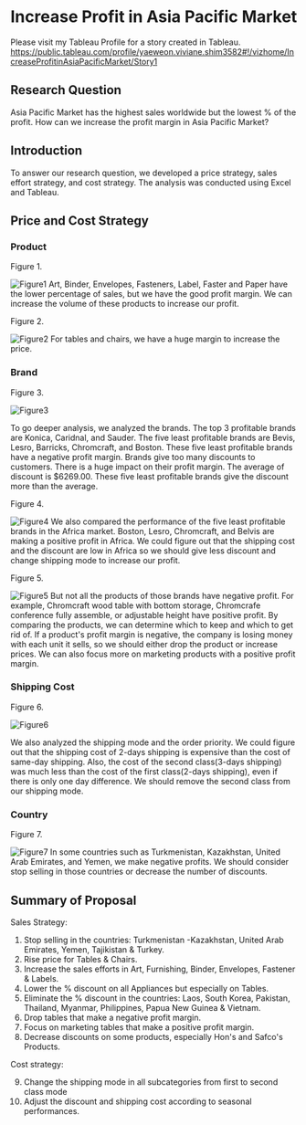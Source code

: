 # Increase Profit in Asia Pacific Market

Please visit my Tableau Profile for a story created in Tableau.
https://public.tableau.com/profile/yaeweon.viviane.shim3582#!/vizhome/IncreaseProfitinAsiaPacificMarket/Story1

## Research Question
Asia Pacific Market has the highest sales worldwide but the lowest % of the profit. How can we increase the profit margin in Asia Pacific Market?

## Introduction
To answer our research question, we developed a price strategy, sales effort strategy, and cost strategy. The analysis was conducted using Excel and Tableau.

## Price and Cost Strategy

### Product

Figure 1. 

![Figure1](https://user-images.githubusercontent.com/49568184/118898810-69f5d800-b8db-11eb-8339-a23716ac6964.jpg)
Art, Binder, Envelopes, Fasteners, Label, Faster and Paper have the lower percentage of sales, but we have the good profit margin.
We can increase the volume of these products to increase our profit.

Figure 2. 

![Figure2](https://user-images.githubusercontent.com/49568184/118898817-6c583200-b8db-11eb-9f91-b9c5d75ffa0d.jpg)
For tables and chairs, we have a huge margin to increase the price. 

### Brand
Figure 3. 

![Figure3](https://user-images.githubusercontent.com/49568184/118898820-6cf0c880-b8db-11eb-8a7f-47770fecca73.jpg)

To go deeper analysis, we analyzed the brands. The top 3 profitable brands are Konica, Caridnal, and Sauder. 
The five least profitable brands are Bevis, Lesro, Barricks, Chromcraft, and Boston. These five least profitable brands have a negative profit margin.
Brands give too many discounts to customers. There is a huge impact on their profit margin.
The average of discount is $6269.00. These five least profitable brands give the discount more than the average.

Figure 4. 

![Figure4](https://user-images.githubusercontent.com/49568184/118898821-6cf0c880-b8db-11eb-9dc7-67620bc75e99.jpg)
We also compared the performance of the five least profitable brands in the Africa market. 
Boston, Lesro, Chromcraft, and Belvis are making a positive profit in Africa.
We could figure out that the shipping cost and the discount are low in Africa so we should give less discount and change shipping mode to increase our profit.

Figure 5.

![Figure5](https://user-images.githubusercontent.com/49568184/118898822-6cf0c880-b8db-11eb-8ef3-d1c22ac260d0.jpg)
But not all the products of those brands have negative profit. For example, Chromcraft wood table with bottom storage, Chromcrafe conference fully assemble, or adjustable height have positive profit. By comparing the products, we can determine which to keep and which to get rid of. If a product's profit margin is negative, the company is losing money with each unit it sells, so we should either drop the product or increase prices. We can also focus more on marketing products with a positive profit margin.

### Shipping Cost

Figure 6.

![Figure6](https://user-images.githubusercontent.com/49568184/118898823-6cf0c880-b8db-11eb-933f-10e401981fd8.jpg)

We also analyzed the shipping mode and the order priority. We could figure out that the shipping cost of 2-days shipping is expensive than the cost of same-day shipping.
Also, the cost of the second class(3-days shipping) was much less than the cost of the first class(2-days shipping), even if there is only one day difference. 
We should remove the second class from our shipping mode.

### Country

Figure 7.

![Figure7](https://user-images.githubusercontent.com/49568184/118898824-6cf0c880-b8db-11eb-8ffd-e9e680ee3491.jpg)
In some countries such as Turkmenistan, Kazakhstan, United Arab Emirates, and Yemen, we make negative profits. We should consider stop selling in those countries or decrease the number of discounts. 


## Summary of Proposal

Sales Strategy:

1. Stop selling in the countries: Turkmenistan -Kazakhstan, United Arab Emirates, Yemen, Tajikistan & Turkey.
2. Rise price for Tables & Chairs.
3. Increase the sales efforts in Art, Furnishing, Binder, Envelopes, Fastener & Labels.
4. Lower the % discount on all Appliances but especially on Tables.
5. Eliminate the % discount in the countries: Laos, South Korea, Pakistan, Thailand, Myanmar, Philippines, Papua New Guinea & Vietnam.
6. Drop tables that make a negative profit margin.
7. Focus on marketing tables that make a positive profit margin.
8. Decrease discounts on some products, especially Hon's and Safco's Products.

Cost strategy: 

9. Change the shipping mode in all subcategories from first to second class mode
 10. Adjust the discount and shipping cost according to seasonal performances.

